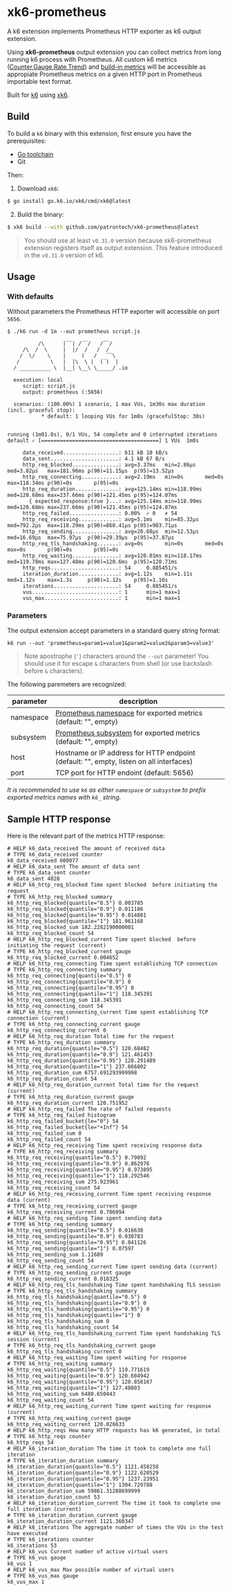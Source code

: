 # xk6-prometheus

A k6 extension implements Prometheus HTTP exporter as k6 output extension.

Using **xk6-prometheus** output extension you can collect metrics from long running k6 process with Prometheus. All custom k6 metrics ([Counter](https://k6.io/docs/javascript-api/k6-metrics/counter/),[Gauge](https://k6.io/docs/javascript-api/k6-metrics/gauge/),[Rate](https://k6.io/docs/javascript-api/k6-metrics/rate/),[Trend](https://k6.io/docs/javascript-api/k6-metrics/trend/)) and [build-in metrics](https://k6.io/docs/using-k6/metrics/#built-in-metrics) will be accessible as appropiate Prometheus metrics on a given HTTP port in Prometheus importable text format. 

Built for [k6](https://go.k6.io/k6) using [xk6](https://github.com/grafana/xk6).

## Build

To build a `k6` binary with this extension, first ensure you have the prerequisites:

- [Go toolchain](https://go101.org/article/go-toolchain.html)
- Git

Then:

1. Download `xk6`:
  ```bash
  $ go install go.k6.io/xk6/cmd/xk6@latest
  ```

2. Build the binary:
  ```bash
  $ xk6 build --with github.com/patrontech/xk6-prometheus@latest
  ```

> You should use at least `v0.31.0` version because xk6-prometheus extension registers itself as output extension. This feature introduced in the `v0.31.0` version of k6.

## Usage

### With defaults

Without parameters the Prometheus HTTP exporter will accessible on port `5656`.

```plain
$ ./k6 run -d 1m --out prometheus script.js

          /\      |‾‾| /‾‾/   /‾‾/   
     /\  /  \     |  |/  /   /  /    
    /  \/    \    |     (   /   ‾‾\  
   /          \   |  |\  \ |  (‾)  | 
  / __________ \  |__| \__\ \_____/ .io

  execution: local
     script: script.js
     output: prometheus (:5656)

  scenarios: (100.00%) 1 scenario, 1 max VUs, 1m30s max duration (incl. graceful stop):
           * default: 1 looping VUs for 1m0s (gracefulStop: 30s)


running (1m01.0s), 0/1 VUs, 54 complete and 0 interrupted iterations
default ✓ [======================================] 1 VUs  1m0s

     data_received..................: 611 kB 10 kB/s
     data_sent......................: 4.1 kB 67 B/s
     http_req_blocked...............: avg=3.37ms   min=2.86µs   med=3.82µs   max=181.96ms p(90)=11.15µs  p(95)=13.52µs 
     http_req_connecting............: avg=2.19ms   min=0s       med=0s       max=118.34ms p(90)=0s       p(95)=0s      
     http_req_duration..............: avg=125.14ms min=118.99ms med=120.68ms max=237.66ms p(90)=121.45ms p(95)=124.07ms
       { expected_response:true }...: avg=125.14ms min=118.99ms med=120.68ms max=237.66ms p(90)=121.45ms p(95)=124.07ms
     http_req_failed................: 0.00%  ✓ 0   ✗ 54 
     http_req_receiving.............: avg=5.1ms    min=85.32µs  med=792.2µs  max=118.29ms p(90)=860.41µs p(95)=903.71µs
     http_req_sending...............: avg=20.68µs  min=12.53µs  med=16.69µs  max=75.97µs  p(90)=29.39µs  p(95)=37.87µs 
     http_req_tls_handshaking.......: avg=0s       min=0s       med=0s       max=0s       p(90)=0s       p(95)=0s      
     http_req_waiting...............: avg=120.01ms min=118.17ms med=119.78ms max=127.48ms p(90)=120.6ms  p(95)=120.71ms
     http_reqs......................: 54     0.885451/s
     iteration_duration.............: avg=1.12s    min=1.11s    med=1.12s    max=1.3s     p(90)=1.12s    p(95)=1.16s   
     iterations.....................: 54     0.885451/s
     vus............................: 1      min=1 max=1
     vus_max........................: 1      min=1 max=1
```

### Parameters

The output extension accept parameters in a standard query string format:

```
k6 run --out 'prometheus=param1=value1&param2=value2&param3=value3'
```

> Note apostrophe (`'`) characters around the `--out` parameter! You should use it for escape `&` characters from shell (or use backslash before `&` characters).

The following paremeters are recognized:

parameter | description
----------|------------
namespace | [Prometheus namespace](https://prometheus.io/docs/practices/naming/) for exported metrics (default: "", empty)
subsystem | [Prometheus subsystem](https://prometheus.io/docs/practices/naming/) for exported metrics (default: "", empty)
host      | Hostname or IP address for HTTP endpoint (default: "", empty, listen on all interfaces)
port      | TCP port for HTTP endoint (default: 5656)

*It is recommended to use `k6` as either `namespace` or `subsystem` to prefix exported metrics names with `k6_` string.*

## Sample HTTP response

Here is the relevant part of the metrics HTTP response:

```plain
# HELP k6_data_received The amount of received data
# TYPE k6_data_received counter
k6_data_received 600077
# HELP k6_data_sent The amount of data sent
# TYPE k6_data_sent counter
k6_data_sent 4028
# HELP k6_http_req_blocked Time spent blocked  before initiating the request
# TYPE k6_http_req_blocked summary
k6_http_req_blocked{quantile="0.5"} 0.003785
k6_http_req_blocked{quantile="0.9"} 0.011186
k6_http_req_blocked{quantile="0.95"} 0.014801
k6_http_req_blocked{quantile="1"} 181.961168
k6_http_req_blocked_sum 182.2282190000001
k6_http_req_blocked_count 54
# HELP k6_http_req_blocked_current Time spent blocked  before initiating the request (current)
# TYPE k6_http_req_blocked_current gauge
k6_http_req_blocked_current 0.004652
# HELP k6_http_req_connecting Time spent establishing TCP connection
# TYPE k6_http_req_connecting summary
k6_http_req_connecting{quantile="0.5"} 0
k6_http_req_connecting{quantile="0.9"} 0
k6_http_req_connecting{quantile="0.95"} 0
k6_http_req_connecting{quantile="1"} 118.345391
k6_http_req_connecting_sum 118.345391
k6_http_req_connecting_count 54
# HELP k6_http_req_connecting_current Time spent establishing TCP connection (current)
# TYPE k6_http_req_connecting_current gauge
k6_http_req_connecting_current 0
# HELP k6_http_req_duration Total time for the request
# TYPE k6_http_req_duration summary
k6_http_req_duration{quantile="0.5"} 120.68482
k6_http_req_duration{quantile="0.9"} 121.461453
k6_http_req_duration{quantile="0.95"} 128.291489
k6_http_req_duration{quantile="1"} 237.666802
k6_http_req_duration_sum 6757.691293999998
k6_http_req_duration_count 54
# HELP k6_http_req_duration_current Total time for the request (current)
# TYPE k6_http_req_duration_current gauge
k6_http_req_duration_current 120.751952
# HELP k6_http_req_failed The rate of failed requests
# TYPE k6_http_req_failed histogram
k6_http_req_failed_bucket{le="0"} 54
k6_http_req_failed_bucket{le="+Inf"} 54
k6_http_req_failed_sum 0
k6_http_req_failed_count 54
# HELP k6_http_req_receiving Time spent receiving response data
# TYPE k6_http_req_receiving summary
k6_http_req_receiving{quantile="0.5"} 0.79092
k6_http_req_receiving{quantile="0.9"} 0.862976
k6_http_req_receiving{quantile="0.95"} 0.973895
k6_http_req_receiving{quantile="1"} 118.292546
k6_http_req_receiving_sum 275.923961
k6_http_req_receiving_count 54
# HELP k6_http_req_receiving_current Time spent receiving response data (current)
# TYPE k6_http_req_receiving_current gauge
k6_http_req_receiving_current 0.706994
# HELP k6_http_req_sending Time spent sending data
# TYPE k6_http_req_sending summary
k6_http_req_sending{quantile="0.5"} 0.016638
k6_http_req_sending{quantile="0.9"} 0.030783
k6_http_req_sending{quantile="0.95"} 0.041126
k6_http_req_sending{quantile="1"} 0.07597
k6_http_req_sending_sum 1.11689
k6_http_req_sending_count 54
# HELP k6_http_req_sending_current Time spent sending data (current)
# TYPE k6_http_req_sending_current gauge
k6_http_req_sending_current 0.018325
# HELP k6_http_req_tls_handshaking Time spent handshaking TLS session
# TYPE k6_http_req_tls_handshaking summary
k6_http_req_tls_handshaking{quantile="0.5"} 0
k6_http_req_tls_handshaking{quantile="0.9"} 0
k6_http_req_tls_handshaking{quantile="0.95"} 0
k6_http_req_tls_handshaking{quantile="1"} 0
k6_http_req_tls_handshaking_sum 0
k6_http_req_tls_handshaking_count 54
# HELP k6_http_req_tls_handshaking_current Time spent handshaking TLS session (current)
# TYPE k6_http_req_tls_handshaking_current gauge
k6_http_req_tls_handshaking_current 0
# HELP k6_http_req_waiting Time spent waiting for response
# TYPE k6_http_req_waiting summary
k6_http_req_waiting{quantile="0.5"} 119.771619
k6_http_req_waiting{quantile="0.9"} 120.604942
k6_http_req_waiting{quantile="0.95"} 120.858167
k6_http_req_waiting{quantile="1"} 127.48803
k6_http_req_waiting_sum 6480.650443
k6_http_req_waiting_count 54
# HELP k6_http_req_waiting_current Time spent waiting for response (current)
# TYPE k6_http_req_waiting_current gauge
k6_http_req_waiting_current 120.026633
# HELP k6_http_reqs How many HTTP requests has k6 generated, in total
# TYPE k6_http_reqs counter
k6_http_reqs 54
# HELP k6_iteration_duration The time it took to complete one full iteration
# TYPE k6_iteration_duration summary
k6_iteration_duration{quantile="0.5"} 1121.458258
k6_iteration_duration{quantile="0.9"} 1122.620529
k6_iteration_duration{quantile="0.95"} 1237.23951
k6_iteration_duration{quantile="1"} 1304.729788
k6_iteration_duration_sum 59861.31288699999
k6_iteration_duration_count 53
# HELP k6_iteration_duration_current The time it took to complete one full iteration (current)
# TYPE k6_iteration_duration_current gauge
k6_iteration_duration_current 1121.360347
# HELP k6_iterations The aggregate number of times the VUs in the test have executed
# TYPE k6_iterations counter
k6_iterations 53
# HELP k6_vus Current number of active virtual users
# TYPE k6_vus gauge
k6_vus 1
# HELP k6_vus_max Max possible number of virtual users
# TYPE k6_vus_max gauge
k6_vus_max 1
```
